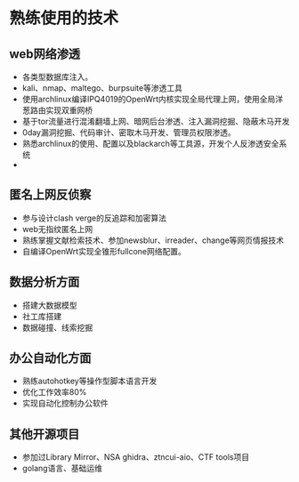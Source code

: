 # 熟练使用的技术

## web网络渗透

* 各类型数据库注入。
* kali、nmap、maltego、burpsuite等渗透工具
* 使用archlinux编译IPQ4019的OpenWrt内核实现全局代理上网，使用全局洋葱路由实现双重网桥
* 基于tor流量进行混淆翻墙上网、暗网后台渗透、注入漏洞挖掘、隐蔽木马开发
* 0day漏洞挖掘、代码审计、密取木马开发、管理员权限渗透。
* 熟悉archlinux的使用、配置以及blackarch等工具源，开发个人反渗透安全系统
* 
## 匿名上网反侦察

* 参与设计clash verge的反追踪和加密算法
* web无指纹匿名上网
* 熟练掌握文献检索技术、参加newsblur、irreader、change等网页情报技术
* 自编译OpenWrt实现全锥形fullcone网络配置。
  

## 数据分析方面

* 搭建大数据模型
* 社工库搭建
* 数据碰撞、线索挖掘

## 办公自动化方面
* 熟练autohotkey等操作型脚本语言开发
* 优化工作效率80%
* 实现自动化控制办公软件

## 其他开源项目
* 参加过Library Mirror、NSA ghidra、ztncui-aio、CTF tools项目
* golang语言、基础运维
